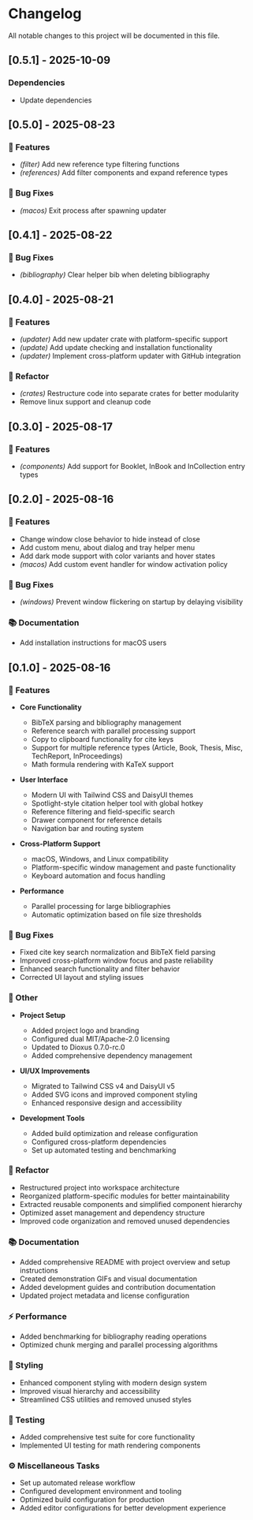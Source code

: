 # Changelog

All notable changes to this project will be documented in this file.

## [0.5.1] - 2025-10-09

### Dependencies

- Update dependencies

## [0.5.0] - 2025-08-23

### 🚀 Features

- *(filter)* Add new reference type filtering functions
- *(references)* Add filter components and expand reference types

### 🐛 Bug Fixes

- *(macos)* Exit process after spawning updater

## [0.4.1] - 2025-08-22

### 🐛 Bug Fixes

- *(bibliography)* Clear helper bib when deleting bibliography

## [0.4.0] - 2025-08-21

### 🚀 Features

- *(updater)* Add new updater crate with platform-specific support
- *(update)* Add update checking and installation functionality
- *(updater)* Implement cross-platform updater with GitHub integration

### 🚜 Refactor

- *(crates)* Restructure code into separate crates for better modularity
- Remove linux support and cleanup code

## [0.3.0] - 2025-08-17

### 🚀 Features

- *(components)* Add support for Booklet, InBook and InCollection entry types

## [0.2.0] - 2025-08-16

### 🚀 Features

- Change window close behavior to hide instead of close
- Add custom menu, about dialog and tray helper menu
- Add dark mode support with color variants and hover states
- *(macos)* Add custom event handler for window activation policy

### 🐛 Bug Fixes

- *(windows)* Prevent window flickering on startup by delaying visibility

### 📚 Documentation

- Add installation instructions for macOS users

## [0.1.0] - 2025-08-16

### 🚀 Features

- **Core Functionality**
  - BibTeX parsing and bibliography management
  - Reference search with parallel processing support
  - Copy to clipboard functionality for cite keys
  - Support for multiple reference types (Article, Book, Thesis, Misc, TechReport, InProceedings)
  - Math formula rendering with KaTeX support

- **User Interface**
  - Modern UI with Tailwind CSS and DaisyUI themes
  - Spotlight-style citation helper tool with global hotkey
  - Reference filtering and field-specific search
  - Drawer component for reference details
  - Navigation bar and routing system

- **Cross-Platform Support**
  - macOS, Windows, and Linux compatibility
  - Platform-specific window management and paste functionality
  - Keyboard automation and focus handling

- **Performance**
  - Parallel processing for large bibliographies
  - Automatic optimization based on file size thresholds

### 🐛 Bug Fixes

- Fixed cite key search normalization and BibTeX field parsing
- Improved cross-platform window focus and paste reliability
- Enhanced search functionality and filter behavior
- Corrected UI layout and styling issues

### 💼 Other

- **Project Setup**
  - Added project logo and branding
  - Configured dual MIT/Apache-2.0 licensing
  - Updated to Dioxus 0.7.0-rc.0
  - Added comprehensive dependency management

- **UI/UX Improvements**
  - Migrated to Tailwind CSS v4 and DaisyUI v5
  - Added SVG icons and improved component styling
  - Enhanced responsive design and accessibility

- **Development Tools**
  - Added build optimization and release configuration
  - Configured cross-platform dependencies
  - Set up automated testing and benchmarking

### 🚜 Refactor

- Restructured project into workspace architecture
- Reorganized platform-specific modules for better maintainability
- Extracted reusable components and simplified component hierarchy
- Optimized asset management and dependency structure
- Improved code organization and removed unused dependencies

### 📚 Documentation

- Added comprehensive README with project overview and setup instructions
- Created demonstration GIFs and visual documentation
- Added development guides and contribution documentation
- Updated project metadata and license configuration

### ⚡ Performance

- Added benchmarking for bibliography reading operations
- Optimized chunk merging and parallel processing algorithms

### 🎨 Styling

- Enhanced component styling with modern design system
- Improved visual hierarchy and accessibility
- Streamlined CSS utilities and removed unused styles

### 🧪 Testing

- Added comprehensive test suite for core functionality
- Implemented UI testing for math rendering components

### ⚙️ Miscellaneous Tasks

- Set up automated release workflow
- Configured development environment and tooling
- Optimized build configuration for production
- Added editor configurations for better development experience

<!-- generated by git-cliff -->
